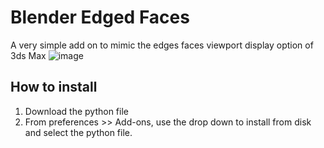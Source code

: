 # Blender Edged Faces
A very simple add on to mimic the edges faces viewport display option of 3ds Max
![image](https://github.com/user-attachments/assets/a7c549ab-df28-4991-a75f-e805ae16dd0b)

## How to install
1. Download the python file
2. From preferences >> Add-ons, use the drop down to install from disk and select the python file.

